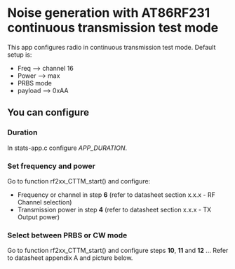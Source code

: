 # Noise generation with AT86RF231 continuous transmission test mode

This app configures radio in continuous transmission test mode.
Default setup is:

* Freq --> channel 16
* Power --> max
* PRBS mode
* payload --> 0xAA

## You can configure

### Duration

In stats-app.c configure *APP_DURATION*.

### Set frequency and power

Go to function rf2xx_CTTM_start() and configure:

* Frequency or channel in step **6** (refer to datasheet section x.x.x - RF Channel selection)
* Transmission power in step **4** (refer to datasheet section x.x.x - TX Output power)

### Select between PRBS or CW mode

Go to function rf2xx_CTTM_start() and configure steps **10**, **11** and **12** ... Refer to datasheet appendix A and picture below.
